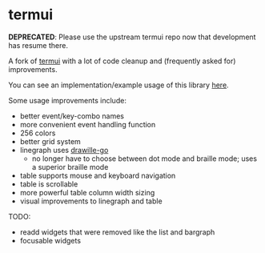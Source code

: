 # termui

**DEPRECATED**: Please use the upstream termui repo now that development has resume there.

A fork of [termui](https://github.com/gizak/termui) with a lot of code cleanup and (frequently asked for) improvements.

You can see an implementation/example usage of this library [here](https://github.com/cjbassi/gotop).

Some usage improvements include:
* better event/key-combo names
* more convenient event handling function
* 256 colors
* better grid system
* linegraph uses [drawille-go](https://github.com/exrook/drawille-go)
    * no longer have to choose between dot mode and braille mode; uses a superior braille mode
* table supports mouse and keyboard navigation
* table is scrollable
* more powerful table column width sizing
* visual improvements to linegraph and table

TODO:
* readd widgets that were removed like the list and bargraph
* focusable widgets
